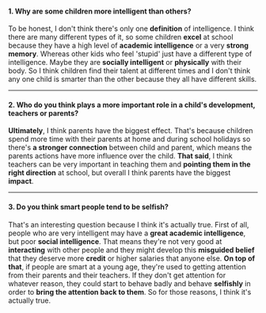 #### 1. Why are some children more intelligent than others?
To be honest, I don't think there's only one **definition** of intelligence. I think there are many different types of it, so some children **excel** at school because they have a high level of **academic intelligence** or a very **strong memory**. Whereas other kids who feel 'stupid' just have a different type of intelligence. Maybe they are **socially intelligent** or **physically** with their body. So I think children find their talent at different times and I don't think any one child is smarter than the other because they all have different skills.

---
#### 2. Who do you think plays a more important role in a child's development, teachers or parents?
**Ultimately**, I think parents have the biggest effect. That's because children spend more time with their parents at home and during school holidays so there's **a stronger connection** between child and parent, which means the parents actions have more influence over the child. **That said**, I think teachers can be very important in teaching them and **pointing them in the right direction** at school, but overall I think parents have the biggest **impact**.

---
#### 3. Do you think smart people tend to be selfish?
That's an interesting question because I think it's actually true. First of all, people who are very intelligent may have a **great academic intelligence**, but poor **social intelligence**. That means they're not very good at **interacting** with other people and they might develop this **misguided belief** that they deserve more **credit** or higher salaries that anyone else. **On top of that**, if people are smart at a young age, they're used to getting attention from their parents and their teachers. If they don't get attention for whatever reason, they could start to behave badly and behave **selfishly** in order to **bring the attention back to them**. So for those reasons, I think it's actually true.